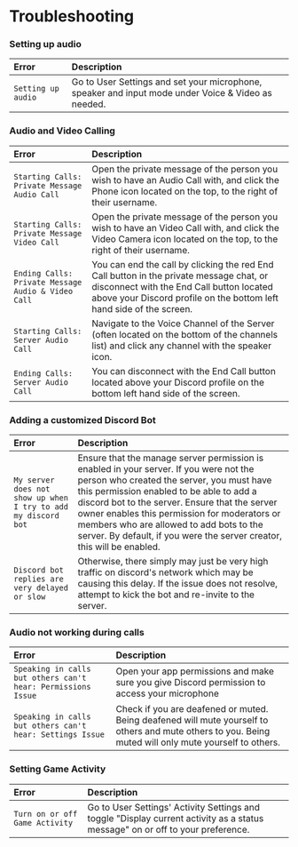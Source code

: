 # Troubleshooting

### Setting up audio

| Error       | Description                          |
| :---------- | :----------------------------------- |
| `Setting up audio`       |  Go to User Settings and set your microphone, speaker and input mode under Voice & Video as needed.  |

### Audio and Video Calling

| Error       | Description                          |
| :---------- | :----------------------------------- |
| `Starting Calls: Private Message Audio Call`       |    Open the private message of the person you wish to have an Audio Call with, and click the Phone icon located on the top, to the right of their username.   |
| `Starting Calls: Private Message Video Call`       |  Open the private message of the person you wish to have an Video Call with, and click the Video Camera icon located on the top, to the right of their username.   |
| `Ending Calls: Private Message Audio & Video Call`       | You can end the call by clicking the red End Call button in the private message chat, or disconnect with the End Call button located above your Discord profile on the bottom left hand side of the screen. |
| `Starting Calls: Server Audio Call`       |      Navigate to the Voice Channel of the Server (often located on the bottom of the channels list) and click any channel with the speaker icon.   |
| `Ending Calls: Server Audio Call`       | You can disconnect with the End Call button located above your Discord profile on the bottom left hand side of the screen. |

### Adding a customized Discord Bot

| Error       | Description                          |
| :---------- | :----------------------------------- |
| `My server does not show up when I try to add my discord bot`       |   Ensure that the manage server permission is enabled in your server. If you were not the person who created the server, you must have this permission enabled to be able to add a discord bot to the server. Ensure that the server owner enables this permission for moderators or members who are allowed to add bots to the server. By default, if you were the server creator, this will be enabled.  |
| `Discord bot replies are very delayed or slow` | Otherwise, there simply may just be very high traffic on discord's network which may be causing this delay. If the issue does not resolve, attempt to kick the bot and re-invite to the server.

### Audio not working during calls

| Error       | Description                          |
| :---------- | :----------------------------------- |
| `Speaking in calls but others can't hear: Permissions Issue`       |    Open your app permissions and make sure you give Discord permission to access your microphone |
| `Speaking in calls but others can't hear: Settings Issue`       | Check if you are deafened or muted. Being deafened will mute yourself to others and mute others to you. Being muted will only mute yourself to others.  |

### Setting Game Activity

| Error       | Description                          |
| :---------- | :----------------------------------- |
| `Turn on or off Game Activity`       |   Go to User Settings' Activity Settings and toggle "Display current activity as a status message" on or off to your preference.  |
